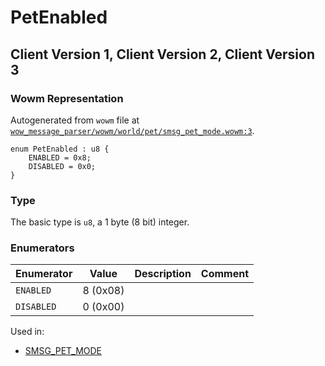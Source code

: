 # PetEnabled

## Client Version 1, Client Version 2, Client Version 3

### Wowm Representation

Autogenerated from `wowm` file at [`wow_message_parser/wowm/world/pet/smsg_pet_mode.wowm:3`](https://github.com/gtker/wow_messages/tree/main/wow_message_parser/wowm/world/pet/smsg_pet_mode.wowm#L3).

```rust,ignore
enum PetEnabled : u8 {
    ENABLED = 0x8;
    DISABLED = 0x0;
}
```
### Type
The basic type is `u8`, a 1 byte (8 bit) integer.
### Enumerators
| Enumerator | Value  | Description | Comment |
| --------- | -------- | ----------- | ------- |
| `ENABLED` | 8 (0x08) |  |  |
| `DISABLED` | 0 (0x00) |  |  |

Used in:
* [SMSG_PET_MODE](smsg_pet_mode.md)

